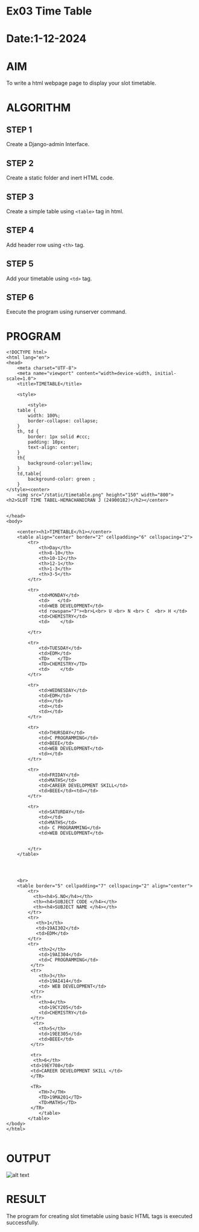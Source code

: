 # Ex03 Time Table
# Date:1-12-2024
# AIM
To write a html webpage page to display your slot timetable.

# ALGORITHM
## STEP 1
Create a Django-admin Interface.

## STEP 2
Create a static folder and inert HTML code.

## STEP 3
Create a simple table using `<table>` tag in html.

## STEP 4
Add header row using `<th>` tag.

## STEP 5
Add your timetable using `<td>` tag.

## STEP 6
Execute the program using runserver command.

# PROGRAM
```
<!DOCTYPE html>
<html lang="en">
<head>
    <meta charset="UTF-8">
    <meta name="viewport" content="width=device-width, initial-scale=1.0">
    <title>TIMETABLE</title>

    <style>
		  
        <style>
    table {
        width: 100%;
        border-collapse: collapse;
    }
    th, td {
        border: 1px solid #ccc;
        padding: 10px;
        text-align: center;
    }
    th{
        background-color:yellow;
    }
    td,table{
        background-color: green ;
    }
</style><center>
    <img src="/static/timetable.png" height="150" width="800">
<h2>SLOT TIME TABEL-HEMACHANDIRAN J (24900182)</h2></center>


</head>
<body> 

    <center><h1>TIMETABLE</h1></center>
    <table align="center" border="2" cellpadding="6" cellspacing="2">
        <tr>
            <th>Day</th>
            <th>8-10</th>
            <th>10-12</th>
            <th>12-1</th>
            <th>1-3</th>
            <th>3-5</th>
        </tr>

        <tr>
            <td>MONDAY</td>
            <td>   </td>
            <td>WEB DEVELOPMENT</td> 
            <td rowspan="7"><br>L<br> U <br> N <br> C  <br> H </td>
            <td>CHEMISTRY</td>
            <td>    </td>

        </tr>

        <tr>
            <td>TUESDAY</td>
            <td>EDM</td>
            <TD>   </TD>
            <TD>CHEMISTRY</TD>
            <td>    </td>
        </tr>

        <tr>
            <td>WEDNESDAY</td>
            <td>EDM</td>
            <td></td>
            <td></td>
            <td></td>
        </tr>

        <tr>
            <td>THURSDAY</td>
            <td>C PROGRAMMING</td>
            <td>BEEE</td>
            <td>WEB DEVELOPMENT</td>
            <td></td>
        </tr>

        <tr>
            <td>FRIDAY</td>
            <td>MATHS</td>
            <td>CAREER DEVELOPMENT SKILL</td>
            <td>BEEE</td><td></td>
        </tr>

        <tr>
            <td>SATURDAY</td>
            <td></td>
            <td>MATHS</td>
            <td> C PROGRAMMING</td>
            <td>WEB DEVELOPMENT</td>


        </tr>
    </table>




    <br>
    <table border="5" cellpadding="7" cellspacing="2" align="center">
        <tr>
          <th><h4>S.NO</h4></th>    
          <th><h4>SUBJECT CODE </h4></th>
          <th><h4>SUBJECT NAME </h4></th>
        </tr>
        <tr>
           <th>1</th>
           <td>19AI302</td>
           <td>EDM</td>
        </tr>
        <tr>
            <th>2</th>
            <td>19AI304</td>
            <td>C PROGRAMMING</td>
         </tr> 
         <tr>
            <th>3</th>
            <td>19AI414</td>
            <td> WEB DEVELOPMENT</td>
         </tr> 
         <tr>
            <th>4</th>
            <td>19CY205</td>
            <td>CHEMISTRY</td>
         </tr>
          <tr>
            <th>5</th>
            <td>19EE305</td>
            <td>BEEE</td>
         </tr>

         <tr>
          <th>6</th>
         <td>19EY708</td>
         <td>CAREER DEVELOPMENT SKILL </td>
         </TR>

         <TR>
            <TH>7</TH>
            <TD>19MA201</TD>
            <TD>MATHS</TD>
         </TR>
            </table>
        </table>
</body>
</html>
    
```
# OUTPUT
![alt text](output.png)
# RESULT
The program for creating slot timetable using basic HTML tags is executed successfully.
